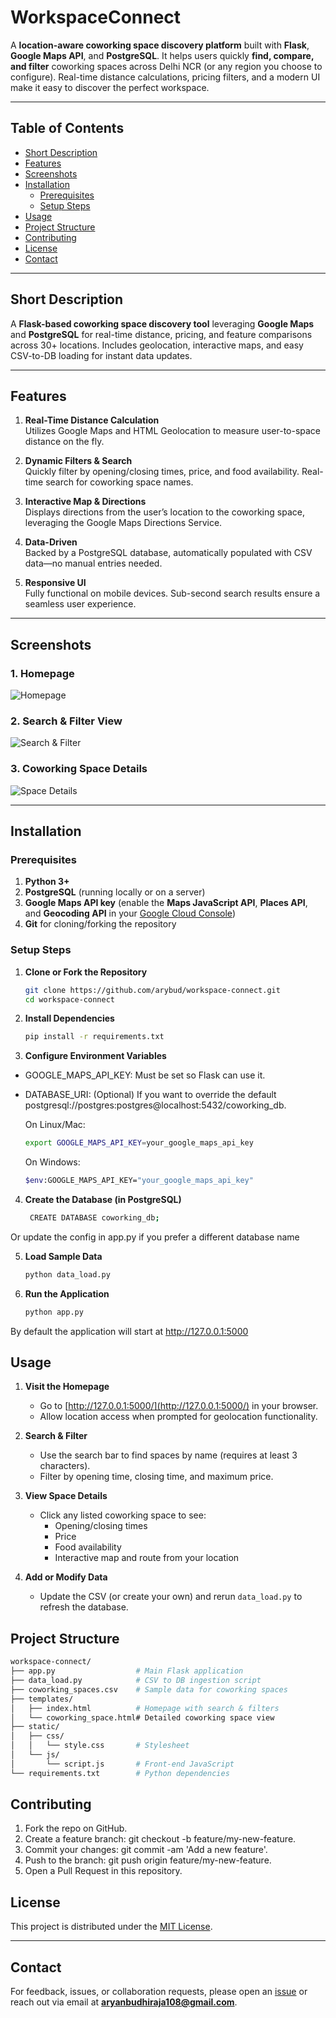 # WorkspaceConnect

A **location-aware coworking space discovery platform** built with **Flask**, **Google Maps API**, and **PostgreSQL**. It helps users quickly **find, compare, and filter** coworking spaces across Delhi NCR (or any region you choose to configure). Real-time distance calculations, pricing filters, and a modern UI make it easy to discover the perfect workspace.

---

## Table of Contents
- [Short Description](#short-description)
- [Features](#features)
- [Screenshots](#screenshots)
- [Installation](#installation)
  - [Prerequisites](#prerequisites)
  - [Setup Steps](#setup-steps)
- [Usage](#usage)
- [Project Structure](#project-structure)
- [Contributing](#contributing)
- [License](#license)
- [Contact](#contact)

---

## Short Description
A **Flask-based coworking space discovery tool** leveraging **Google Maps** and **PostgreSQL** for real-time distance, pricing, and feature comparisons across 30+ locations. Includes geolocation, interactive maps, and easy CSV-to-DB loading for instant data updates.

---

## Features
1. **Real-Time Distance Calculation**  
   Utilizes Google Maps and HTML Geolocation to measure user-to-space distance on the fly.

2. **Dynamic Filters & Search**  
   Quickly filter by opening/closing times, price, and food availability. Real-time search for coworking space names.

3. **Interactive Map & Directions**  
   Displays directions from the user’s location to the coworking space, leveraging the Google Maps Directions Service.

4. **Data-Driven**  
   Backed by a PostgreSQL database, automatically populated with CSV data—no manual entries needed.

5. **Responsive UI**  
   Fully functional on mobile devices. Sub-second search results ensure a seamless user experience.

---

## Screenshots

### 1. Homepage
![Homepage](./images/homepage_screenshot.png)

### 2. Search & Filter View
![Search & Filter](./images/search_filter_screenshot.png)

### 3. Coworking Space Details
![Space Details](./images/details_screenshot.png)

---

## Installation

### Prerequisites
1. **Python 3+**
2. **PostgreSQL** (running locally or on a server)
3. **Google Maps API key** (enable the **Maps JavaScript API**, **Places API**, and **Geocoding API** in your [Google Cloud Console](https://console.cloud.google.com/))
4. **Git** for cloning/forking the repository

### Setup Steps

1. **Clone or Fork the Repository**
    ```bash
   git clone https://github.com/arybud/workspace-connect.git
   cd workspace-connect
    ```
2. **Install Dependencies**
    ```bash
   pip install -r requirements.txt
   ```
3. **Configure Environment Variables**
- GOOGLE_MAPS_API_KEY: Must be set so Flask can use it.

- DATABASE_URI: (Optional) If you want to override the default postgresql://postgres:postgres@localhost:5432/coworking_db.

    On Linux/Mac:
    ```bash
    export GOOGLE_MAPS_API_KEY=your_google_maps_api_key
    ```
    On Windows:
    ```bash
    $env:GOOGLE_MAPS_API_KEY="your_google_maps_api_key" 
    ```
4. **Create the Database (in PostgreSQL)**
   ```bash
    CREATE DATABASE coworking_db;   
    ```
Or update the config in app.py if you prefer a different database name 

5. **Load Sample Data**
    ```bash
    python data_load.py
   ```

6. **Run the Application**
    ```bash
    python app.py
    ```
By default the application will start at http://127.0.0.1:5000
    
## Usage

1. **Visit the Homepage**  
   - Go to [http://127.0.0.1:5000/](http://127.0.0.1:5000/) in your browser.  
   - Allow location access when prompted for geolocation functionality.

2. **Search & Filter**  
   - Use the search bar to find spaces by name (requires at least 3 characters).  
   - Filter by opening time, closing time, and maximum price.

3. **View Space Details**  
   - Click any listed coworking space to see:  
     - Opening/closing times  
     - Price  
     - Food availability  
     - Interactive map and route from your location  

4. **Add or Modify Data**  
   - Update the CSV (or create your own) and rerun `data_load.py` to refresh the database.


## Project Structure

```bash
workspace-connect/
├── app.py                  # Main Flask application
├── data_load.py            # CSV to DB ingestion script
├── coworking_spaces.csv    # Sample data for coworking spaces
├── templates/
│   ├── index.html          # Homepage with search & filters
│   └── coworking_space.html# Detailed coworking space view
├── static/
│   ├── css/
│   │   └── style.css       # Stylesheet
│   └── js/
│       └── script.js       # Front-end JavaScript
└── requirements.txt        # Python dependencies
```

## Contributing
1. Fork the repo on GitHub.
2. Create a feature branch: git checkout -b feature/my-new-feature.
3. Commit your changes: git commit -am 'Add a new feature'.
4. Push to the branch: git push origin feature/my-new-feature.
5. Open a Pull Request in this repository.


## License

This project is distributed under the [MIT License](LICENSE).

---

## Contact

For feedback, issues, or collaboration requests, please open an [issue](https://github.com/<arybud>/workspace-connect/issues) or reach out via email at **aryanbudhiraja108@gmail.com**.
